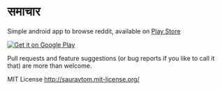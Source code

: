 समाचार
=========

Simple android app to browse reddit, available on [Play Store](https://play.google.com/store/apps/details?id=com.sauravtom.samachar)

<a href="https://play.google.com/store/apps/details?id=com.sauravtom.samachar">
  <img alt="Get it on Google Play"
       src="https://developer.android.com/images/brand/en_generic_rgb_wo_60.png" />
</a>

Pull requests and feature suggestions (or bug reports if you like to call it that) are more than welcome.

MIT License http://sauravtom.mit-license.org/
